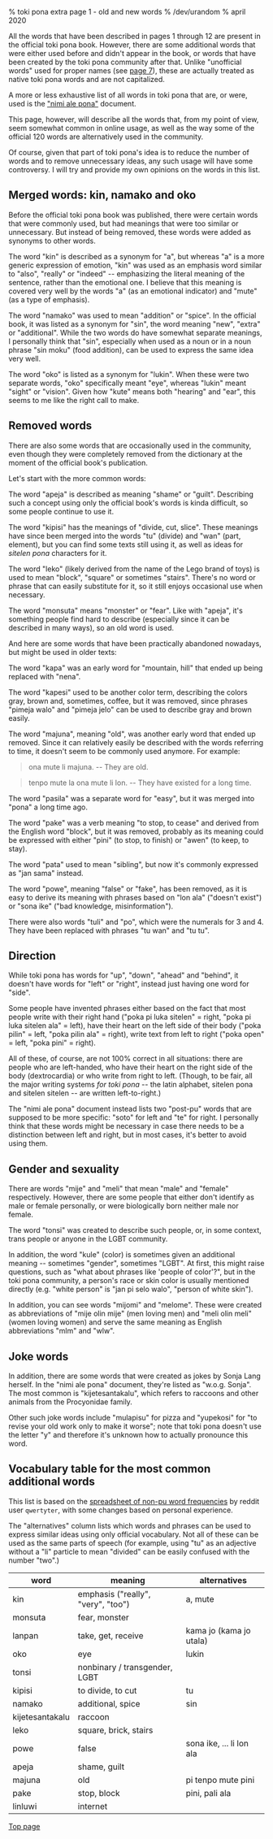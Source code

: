 % toki pona extra page 1 - old and new words
% /dev/urandom
% april 2020

All the words that have been described in pages 1 through 12 are present in the
official toki pona book. However, there are some additional words that were
either used before and didn't appear in the book, or words that have been
created by the toki pona community after that. Unlike "unofficial words" used
for proper names (see [page 7](7.html)), these are actually treated as native
toki pona words and are not capitalized.

A more or less exhaustive list of all words in toki pona that are, or were, used
is the ["nimi ale pona"][nap] document.

[nap]:https://docs.google.com/spreadsheets/d/1t-pjAgZDyKPXcCRnEdATFQOxGbQFMjZm-8EvXiQd2Po

This page, however, will describe all the words that, from my point of view,
seem somewhat common in online usage, as well as the way some of the official
120 words are alternatively used in the community.

Of course, given that part of toki pona's idea is to reduce the number of words
and to remove unnecessary ideas, any such usage will have some controversy. I
will try and provide my own opinions on the words in this list.


## Merged words: kin, namako and oko

Before the official toki pona book was published, there were certain words that
were commonly used, but had meanings that were too similar or unnecessary. But
instead of being removed, these words were added as synonyms to other words.

The word "kin" is described as a synonym for "a", but whereas "a" is a more
generic expression of emotion, "kin" was used as an emphasis word similar to
"also", "really" or "indeed" -- emphasizing the literal meaning of the sentence, rather
than the emotional one. I believe that this meaning is covered very well by the
words "a" (as an emotional indicator) and "mute" (as a type of emphasis).
 
The word "namako" was used to mean "addition" or "spice". In the official book,
it was listed as a synonym for "sin", the word meaning "new", "extra" or
"additional". While the two words do have somewhat separate meanings, I
personally think that "sin", especially when used as a noun or in a noun phrase
"sin moku" (food addition), can be used to express the same idea very well.

The word "oko" is listed as a synonym for "lukin". When these were two separate
words, "oko" specifically meant "eye", whereas "lukin" meant "sight" or
"vision". Given how "kute" means both "hearing" and "ear", this seems to me like
the right call to make.

## Removed words

There are also some words that are occasionally used in the community, even
though they were completely removed from the dictionary at the moment of the
official book's publication.

Let's start with the more common words:

The word "apeja" is described as meaning "shame" or "guilt". Describing such a
concept using only the official book's words is kinda difficult, so some people
continue to use it.

The word "kipisi" has the meanings of "divide, cut, slice". These meanings have
since been merged into the words "tu" (divide) and "wan" (part, element), but you
can find some texts still using it, as well as ideas for *sitelen pona*
characters for it.

The word "leko" (likely derived from the name of the Lego brand of toys) is used
to mean "block", "square" or sometimes "stairs". There's no word or phrase that
can easily substitute for it, so it still enjoys occasional use when necessary.

The word "monsuta" means "monster" or "fear". Like with "apeja", it's something
people find hard to describe (especially since it can be described in many
ways), so an old word is used.

And here are some words that have been practically abandoned nowadays, but might
be used in older texts:

The word "kapa" was an early word for "mountain, hill" that ended up being
replaced with "nena".

The word "kapesi" used to be another color term, describing the colors gray,
brown and, sometimes, coffee, but it was removed, since phrases "pimeja walo"
and "pimeja jelo" can be used to describe gray and brown easily.

The word "majuna", meaning "old", was another early word that ended up removed.
Since it can relatively easily be described with the words referring to time,
it doesn't seem to be commonly used anymore. For example:

> ona mute li majuna. -- They are old.

> tenpo mute la ona mute li lon. -- They have existed for a long time.

The word "pasila" was a separate word for "easy", but it was merged into "pona"
a long time ago.

The word "pake" was a verb meaning "to stop, to cease" and derived from the
English word "block", but it was removed, probably as its meaning could be
expressed with either "pini" (to stop, to finish) or "awen" (to keep, to stay).

The word "pata" used to mean "sibling", but now it's commonly expressed as "jan
sama" instead.

The word "powe", meaning "false" or "fake", has been removed, as it is easy to
derive its meaning with phrases based on "lon ala" ("doesn't exist") or "sona
ike" ("bad knowledge, misinformation").

There were also words "tuli" and "po", which were the numerals for 3 and 4. They
have been replaced with phrases "tu wan" and "tu tu".

## Direction

While toki pona has words for "up", "down", "ahead" and "behind", it doesn't
have words for "left" or "right", instead just having one word for "side".

Some people have invented phrases either based on the fact that most people
write with their right hand ("poka pi luka sitelen" = right, "poka pi luka
sitelen ala" = left), have their heart on the left side of their body ("poka
pilin" = left, "poka pilin ala" = right), write text from left to right ("poka
open" = left, "poka pini" = right).

All of these, of course, are not 100% correct in all situations: there are
people who are left-handed, who have their heart on the right side of the body
(dextrocardia) or who write from right to left. (Though, to be fair, all the
major writing systems *for toki pona* -- the latin alphabet, sitelen pona and
sitelen sitelen -- are written left-to-right.)

The "nimi ale pona" document instead lists two "post-pu" words that are supposed
to be more specific: "soto" for left and "te" for right. I personally think that
these words might be necessary in case there needs to be a distinction between
left and right, but in most cases, it's better to avoid using them.

## Gender and sexuality

There are words "mije" and "meli" that mean "male" and "female" respectively.
However, there are some people that either don't identify as male or female
personally, or were biologically born neither male nor female.

The word "tonsi" was created to describe such people, or, in some context, trans
people or anyone in the LGBT community. 

In addition, the word "kule" (color) is sometimes given an additional meaning --
sometimes "gender", sometimes "LGBT". At first, this might raise questions, such
as "what about phrases like 'people of color'?", but in the toki pona community,
a person's race or skin color is usually mentioned directly (e.g. "white person"
is "jan pi selo walo", "person of white skin").

In addition, you can see words "mijomi" and "melome". These were created as
abbreviations of "mije olin mije" (men loving men) and "meli olin meli" (women
loving women) and serve the same meaning as English abbreviations "mlm" and
"wlw".

## Joke words

In addition, there are some words that were created as jokes by Sonja Lang
herself. In the "nimi ale pona" document, they're listed as "w.o.g. Sonja". The
most common is "kijetesantakalu", which refers to raccoons and other animals
from the Procyonidae family.

Other such joke words include "mulapisu" for pizza and "yupekosi" for "to revise
your old work only to make it worse"; note that toki pona doesn't use the letter
"y" and therefore it's unknown how to actually pronounce this word.

## Vocabulary table for the most common additional words

This list is based on the [spreadsheet of non-pu word
frequencies](https://docs.google.com/spreadsheets/d/1dGd4do1Jk2L2NwW5l7tLgSajAVkUqO0z2UHGu4_Sq_M)
by reddit user `qwertyter`, with some changes based on personal experience.

The "alternatives" column lists which words and phrases can be used to express
similar ideas using only official vocabulary. Not all of these can be used as
the same parts of speech (for example, using "tu" as an adjective without a "li"
particle to mean "divided" can be easily confused with the number "two".)

| word    | meaning                            | alternatives          |
|---------|------------------------------------|-----------------------|
| kin     | emphasis ("really", "very", "too") | a, mute               |
| monsuta | fear, monster                      |                       |
| lanpan  | take, get, receive                 | kama jo (kama jo utala) |
| oko     | eye                                | lukin                 |
| tonsi   | nonbinary / transgender, LGBT      |                       |
| kipisi  | to divide, to cut                  | tu                    |
| namako  | additional, spice                  | sin                   |
| kijetesantakalu | raccoon                    |                       |
| leko    | square, brick, stairs              |                       |
| powe    | false                              | sona ike, ... li lon ala |
| apeja   | shame, guilt                       |                       |
| majuna  | old                                | pi tenpo mute pini    |
| pake    | stop, block                        | pini, pali ala        |
| linluwi | internet                           |                       |

[Top page](index.html)

